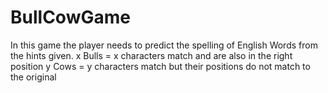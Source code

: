 # BullCowGame
In this game the player needs to predict the spelling of English Words from the hints given.
x Bulls = x characters match and are also in the right position
y Cows = y characters match but their positions do not match to the original
